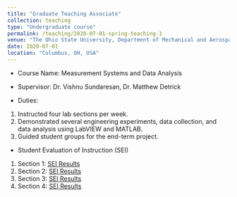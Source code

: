 ```yaml
---
title: "Graduate Teaching Associate"
collection: teaching
type: "Undergraduate course"
permalink: /teaching/2020-07-01-spring-teaching-1
venue: "The Ohio State University, Department of Mechanical and Aerospace Engineering"
date: 2020-07-01
location: "Columbus, OH, USA"
---
```


* Course Name: Measurement Systems and Data Analysis

* Supervisor: Dr. Vishnu Sundaresan, Dr. Matthew Detrick

* Duties: 
 1. Instructed four lab sections per week.
 2. Demonstrated several engineering experiments, data collection, and data analysis using LabVIEW and MATLAB.
 3. Guided student groups for the end-term project.
 
 * Student Evaluation of Instruction (SEI)
  1. Section 1: [SEI Results](/files/SEI_1.pdf)
  2. Section 2: [SEI Results](/files/SEI_2.pdf)
  3. Section 3: [SEI Results](/files/SEI_3.pdf)
  4. Section 4: [SEI Results](/files/SEI_4.pdf)
